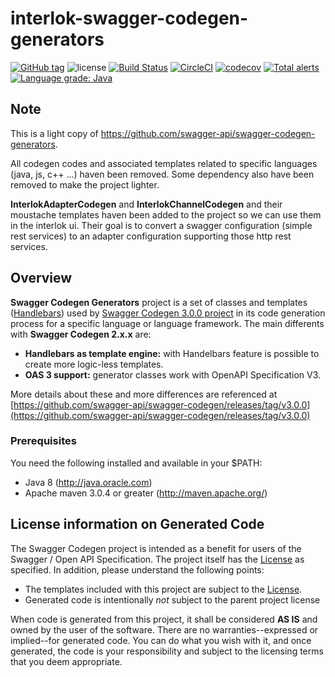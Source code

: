 # interlok-swagger-codegen-generators

[![GitHub tag](https://img.shields.io/github/tag/adaptris/interlok-swagger-codegen-generators.svg)](https://github.com/adaptris/interlok-swagger-codegen-generators/tags) ![license](https://img.shields.io/github/license/adaptris/interlok-swagger-codegen-generators.svg) [![Build Status](https://travis-ci.org/adaptris/interlok-swagger-codegen-generators.svg?branch=develop)](https://travis-ci.org/adaptris/interlok-swagger-codegen-generators) [![CircleCI](https://circleci.com/gh/adaptris/interlok-swagger-codegen-generators.svg?style=svg)](https://circleci.com/gh/adaptris/interlok-swagger-codegen-generators) [![codecov](https://codecov.io/gh/adaptris/interlok-swagger-codegen-generators/branch/develop/graph/badge.svg)](https://codecov.io/gh/adaptris/interlok-swagger-codegen-generators) [![Total alerts](https://img.shields.io/lgtm/alerts/g/adaptris/interlok-swagger-codegen-generators.svg?logo=lgtm&logoWidth=18)](https://lgtm.com/projects/g/adaptris/interlok-swagger-codegen-generators/alerts/) [![Language grade: Java](https://img.shields.io/lgtm/grade/java/g/adaptris/interlok-swagger-codegen-generators.svg?logo=lgtm&logoWidth=18)](https://lgtm.com/projects/g/adaptris/interlok-swagger-codegen-generators/context:java)

## Note
This is a light copy of https://github.com/swagger-api/swagger-codegen-generators.

All codegen codes and associated templates related to specific languages (java, js, c++ ...) haven been removed.
Some dependency also have been removed to make the project lighter.

**InterlokAdapterCodegen** and **InterlokChannelCodegen** and their moustache templates haven been added to the project so we can use them in the interlok ui.
Their goal is to convert a swagger configuration (simple rest services) to an adapter configuration supporting those http rest services.

## Overview
**Swagger Codegen Generators** project is a set of classes and templates ([Handlebars](https://jknack.github.io/handlebars.java)) used by [Swagger Codegen 3.0.0 project](https://github.com/swagger-api/swagger-codegen/tree/3.0.0) in its code generation process for a specific language or language framework. The main differents with **Swagger Codegen 2.x.x** are:

- **Handlebars as template engine:** with Handelbars feature is possible to create more logic-less templates.
- **OAS 3 support:** generator classes work with OpenAPI Specification V3.

More details about these and more differences are referenced at [https://github.com/swagger-api/swagger-codegen/releases/tag/v3.0.0](https://github.com/swagger-api/swagger-codegen/releases/tag/v3.0.0)

### Prerequisites
You need the following installed and available in your $PATH:

* Java 8 (http://java.oracle.com)
* Apache maven 3.0.4 or greater (http://maven.apache.org/)

## License information on Generated Code

The Swagger Codegen project is intended as a benefit for users of the Swagger / Open API Specification.  The project itself has the [License](#license) as specified.  In addition, please understand the following points:

* The templates included with this project are subject to the [License](#license).
* Generated code is intentionally _not_ subject to the parent project license

When code is generated from this project, it shall be considered **AS IS** and owned by the user of the software.  There are no warranties--expressed or implied--for generated code.  You can do what you wish with it, and once generated, the code is your responsibility and subject to the licensing terms that you deem appropriate.

